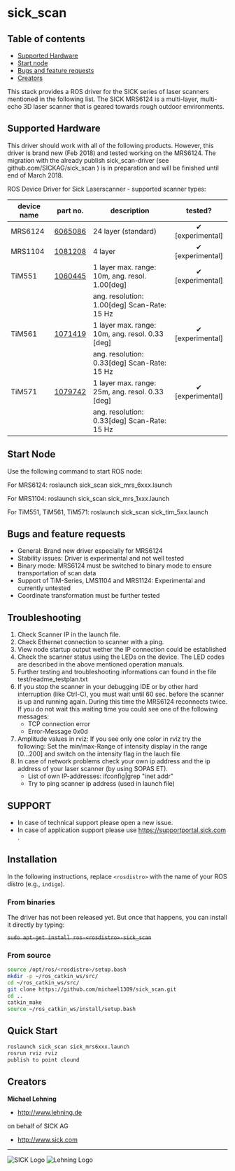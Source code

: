 # sick_scan

## Table of contents

- [Supported Hardware](#supported-hardware)
- [Start node](#start-node)
- [Bugs and feature requests](#bugs-and-feature-requests)
- [Creators](#creators)

This stack provides a ROS driver for the SICK series of laser scanners mentioned in the following list.
The SICK MRS6124 is a multi-layer, multi-echo 3D laser scanner that is geared
towards rough outdoor environments. 

## Supported Hardware

This driver should work with all of the following products. However, this driver is brand new (Feb 2018) 
and tested working on the MRS6124. The migration with the already publish sick_scan-driver (see github.com/SICKAG/sick_scan ) is in preparation
and will be finished until end of March 2018.

ROS Device Driver for Sick Laserscanner - supported scanner types: 


| **device name**    |  **part no.**                                                                                                                | **description**                                | **tested?**     |
|--------------------|------------------------------------------------------------------------------------------------------------------------------|------------------------------------------------|:---------------:|
| MRS6124            | [6065086](https://www.sick.com/de/de/mess-und-detektionsloesungen/3d-lidar-sensoren/mrs6000/mrs6124r-131001/p/p533545)                                                                                                                     | 24 layer (standard)                            | ✔ [experimental]|
| MRS1104            | [1081208](https://www.sick.com/sg/en/detection-and-ranging-solutions/3d-lidar-sensors/mrs1000/mrs1104c-111011/p/p495044) | 4 layer                                        | ✔ [experimental]|
| TiM551             | [1060445](https://www.sick.com/media/docs/9/29/229/Operating_instructions_TiM55x_TiM56x_TiM57x_de_IM0051229.PDF)           | 1 layer max. range: 10m, ang. resol. 1.00[deg] | ✔ [experimental]|
|                    |                                                                                                                              |  ang. resolution: 1.00[deg] Scan-Rate: 15 Hz   |                 |
| TiM561             | [1071419](https://www.sick.com/media/docs/9/29/229/Operating_instructions_TiM55x_TiM56x_TiM57x_de_IM0051229.PDF)           | 1 layer max. range: 10m, ang. resol. 0.33 [deg]| ✔ [experimental]|
|                    |                                                                                                                              |  ang. resolution: 0.33[deg] Scan-Rate: 15 Hz   |                 |
| TiM571             | [1079742](https://www.sick.com/media/docs/9/29/229/Operating_instructions_TiM55x_TiM56x_TiM57x_de_IM0051229.PDF)           | 1 layer max. range: 25m, ang. resol. 0.33 [deg]| ✔ [experimental]|
|                    |                                                                                                                              |  ang. resolution: 0.33[deg] Scan-Rate: 15 Hz   |                 |

##  Start Node

Use the following command to start ROS node:

For MRS6124:
roslaunch sick_scan sick_mrs_6xxx.launch

For MRS1104:
roslaunch sick_scan sick_mrs_1xxx.launch

For TiM551, TiM561, TiM571:
roslaunch sick_scan sick_tim_5xx.launch

## Bugs and feature requests

- General: Brand new driver especially for MRS6124 
- Stability issues: Driver is experimental and not well tested
- Binary mode: MRS6124 must be switched to binary mode to ensure transportation of scan data
- Support of TiM-Series, LMS1104 and MRS1124: Experimental and currently untested
- Coordinate transformation must be further tested


## Troubleshooting 

1. Check Scanner IP in the launch file. 
2. Check Ethernet connection to scanner with a ping. 
3. View node startup output wether the IP connection could be established 
4. Check the scanner status using the LEDs on the device. The LED codes are described in the above mentioned operation manuals.
5. Further testing and troubleshooting informations can found in the file test/readme_testplan.txt
6. If you stop the scanner in your debugging IDE or by other hard interruption (like Ctrl-C), you must wait until 60 sec. before
   the scanner is up and running again. During this time the MRS6124 reconnects twice. 
   If you do not wait this waiting time you could see one of the following messages:
   * TCP connection error
   * Error-Message 0x0d
7. Amplitude values in rviz: If you see only one color in rviz try the following:
   Set the min/max-Range of intensity display in the range [0...200] and switch on the intensity flag in the lauch file  
8. In case of network problems check your own ip address and the ip address of your laser scanner (by using SOPAS ET).
   * List of own IP-addresses: ifconfig|grep "inet addr"
   * Try to ping scanner ip address (used in launch file) 
   
## SUPPORT
 
* In case of technical support please open a new issue. 
* In case of application support please use [https://supportportal.sick.com ](https://supportportal.sick.com).


## Installation

In the following instructions, replace `<rosdistro>` with the name of your ROS distro (e.g., `indigo`).

### From binaries

The driver has not been released yet. But once that happens, you can install it directly by typing:

~~`sudo apt-get install ros-<rosdistro>-sick_scan`~~

### From source

```bash
source /opt/ros/<rosdistro>/setup.bash
mkdir -p ~/ros_catkin_ws/src/
cd ~/ros_catkin_ws/src/
git clone https://github.com/michael1309/sick_scan.git
cd ..
catkin_make
source ~/ros_catkin_ws/install/setup.bash
```

## Quick Start

```bash
roslaunch sick_scan sick_mrs6xxx.launch
rosrun rviz rviz
publish to point clound
```

## Creators

**Michael Lehning**

- <http://www.lehning.de>

on behalf of SICK AG 

- <http://www.sick.com>

------------------------------------------------------------------------

![SICK Logo](https://sick-syd.data.continum.net/static_2018013123/_ui/desktop/common/images/base/pics/logo.png "SICK Logo")
![Lehning Logo](http://www.lehning.de/style/banner.jpg "LEHNING Logo")

